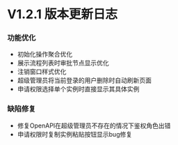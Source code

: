 # V1.2.1 版本更新日志

### 功能优化
* 初始化操作聚合优化
* 展示流程列表时审批节点显示优化
* 注销窗口样式优化
* 超级管理员将当前登录的用户删除时自动刷新页面
* 申请权限选择单个实例时直接显示其具体实例

### 缺陷修复
* 修复OpenAPI在超级管理员不存在的情况下鉴权角色出错
* 申请权限时复制实例粘贴按钮显示bug修复
